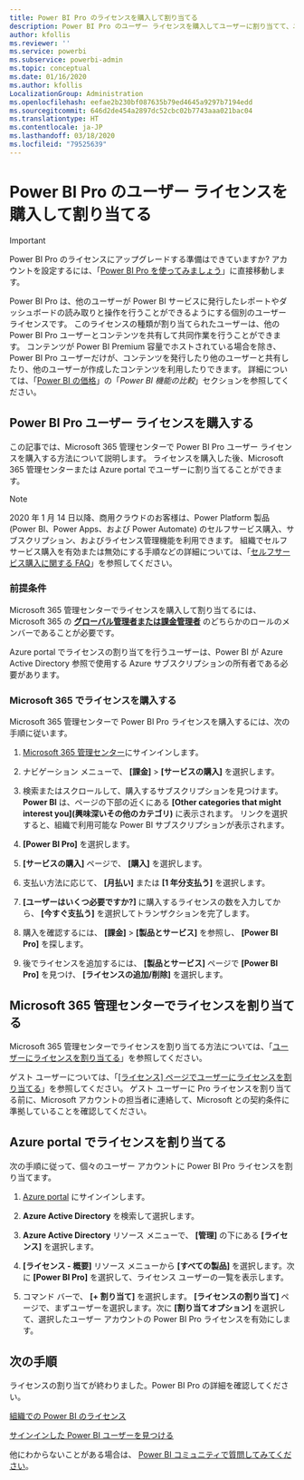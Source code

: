 ```yaml
---
title: Power BI Pro のライセンスを購入して割り当てる
description: Power BI Pro のユーザー ライセンスを購入してユーザーに割り当てて、ユーザーが Power BI サービスのコンテンツにアクセスして他のユーザーと共同作業を行えるようにする方法を説明します。
author: kfollis
ms.reviewer: ''
ms.service: powerbi
ms.subservice: powerbi-admin
ms.topic: conceptual
ms.date: 01/16/2020
ms.author: kfollis
LocalizationGroup: Administration
ms.openlocfilehash: eefae2b230bf087635b79ed4645a9297b7194edd
ms.sourcegitcommit: 646d2de454a2897dc52cbc02b7743aaa021bac04
ms.translationtype: HT
ms.contentlocale: ja-JP
ms.lasthandoff: 03/18/2020
ms.locfileid: "79525639"
---
```

# <a name="purchase-and-assign-power-bi-pro-user-licenses"></a>Power BI Pro のユーザー ライセンスを購入して割り当てる

>[!IMPORTANT]
>Power BI Pro のライセンスにアップグレードする準備はできていますか? アカウントを設定するには、「[Power BI Pro を使ってみましょう](https://go.microsoft.com/fwlink/?LinkId=2106428&clcid=0x409&cmpid=pbidocs-purchasing-power-bi-pro)」に直接移動します。

Power BI Pro は、他のユーザーが Power BI サービスに発行したレポートやダッシュボードの読み取りと操作を行うことができるようにする個別のユーザー ライセンスです。 このライセンスの種類が割り当てられたユーザーは、他の Power BI Pro ユーザーとコンテンツを共有して共同作業を行うことができます。 コンテンツが Power BI Premium 容量でホストされている場合を除き、Power BI Pro ユーザーだけが、コンテンツを発行したり他のユーザーと共有したり、他のユーザーが作成したコンテンツを利用したりできます。 詳細については、「[Power BI の価格](https://powerbi.microsoft.com/pricing/)」の「_Power BI 機能の比較_」セクションを参照してください。

## <a name="purchase-power-bi-pro-user-licenses"></a>Power BI Pro ユーザー ライセンスを購入する

この記事では、Microsoft 365 管理センターで Power BI Pro ユーザー ライセンスを購入する方法について説明します。 ライセンスを購入した後、Microsoft 365 管理センターまたは Azure portal でユーザーに割り当てることができます。

> [!NOTE]
> 2020 年 1 月 14 日以降、商用クラウドのお客様は、Power Platform 製品 (Power BI、Power Apps、および Power Automate) のセルフサービス購入、サブスクリプション、およびライセンス管理機能を利用できます。 組織でセルフサービス購入を有効または無効にする手順などの詳細については、「[セルフサービス購入に関する FAQ](https://docs.microsoft.com/microsoft-365/commerce/subscriptions/self-service-purchase-faq)」を参照してください。

### <a name="prerequisites"></a>前提条件

Microsoft 365 管理センターでライセンスを購入して割り当てるには、Microsoft 365 の **[グローバル管理者または課金管理者](https://support.office.com/article/about-office-365-admin-roles-da585eea-f576-4f55-a1e0-87090b6aaa9d)** のどちらかのロールのメンバーであることが必要です。

Azure portal でライセンスの割り当てを行うユーザーは、Power BI が Azure Active Directory 参照で使用する Azure サブスクリプションの所有者である必要があります。

### <a name="purchase-licenses-in-microsoft-365"></a>Microsoft 365 でライセンスを購入する

Microsoft 365 管理センターで Power BI Pro ライセンスを購入するには、次の手順に従います。

1. [Microsoft 365 管理センター](https://admin.microsoft.com)にサインインします。

2. ナビゲーション メニューで、 **[課金]**  >  **[サービスの購入]** を選択します。

3. 検索またはスクロールして、購入するサブスクリプションを見つけます。 **Power BI** は、ページの下部の近くにある **[Other categories that might interest you]\(興味深いその他のカテゴリ\)** に表示されます。 リンクを選択すると、組織で利用可能な Power BI サブスクリプションが表示されます。

4. **[Power BI Pro]** を選択します。

5. **[サービスの購入]** ページで、 **[購入]** を選択します。

6. 支払い方法に応じて、 **[月払い]** または **[1 年分支払う]** を選択します。

7. **[ユーザーはいくつ必要ですか?]** に購入するライセンスの数を入力してから、 **[今すぐ支払う]** を選択してトランザクションを完了します。

8. 購入を確認するには、 **[課金]**  >  **[製品とサービス]** を参照し、 **[Power BI Pro]** を探します。

9. 後でライセンスを追加するには、 **[製品とサービス]** ページで **[Power BI Pro]** を見つけ、 **[ライセンスの追加/削除]** を選択します。

## <a name="assign-licenses-in-the-microsoft-365-admin-center"></a>Microsoft 365 管理センターでライセンスを割り当てる

Microsoft 365 管理センターでライセンスを割り当てる方法については、「[ユーザーにライセンスを割り当てる](/office365/admin/manage/assign-licenses-to-users)」を参照してください。

ゲスト ユーザーについては、「[[ライセンス] ページでユーザーにライセンスを割り当てる](/office365/admin/manage/assign-licenses-to-users#assign-licenses-to-users-on-the-licenses-page)」を参照してください。 ゲスト ユーザーに Pro ライセンスを割り当てる前に、Microsoft アカウントの担当者に連絡して、Microsoft との契約条件に準拠していることを確認してください。

## <a name="assign-licenses-in-the-azure-portal"></a>Azure portal でライセンスを割り当てる

次の手順に従って、個々のユーザー アカウントに Power BI Pro ライセンスを割り当てます。

1. [Azure portal](https://portal.azure.com/) にサインインします。

2. **Azure Active Directory** を検索して選択します。

3. **Azure Active Directory** リソース メニューで、 **[管理]** の下にある **[ライセンス]** を選択します。

4. **[ライセンス - 概要]** リソース メニューから **[すべての製品]** を選択します。次に **[Power BI Pro]** を選択して、ライセンス ユーザーの一覧を表示します。

5. コマンド バーで、 **[+ 割り当て]** を選択します。 **[ライセンスの割り当て]** ページで、まずユーザーを選択します。次に **[割り当てオプション]** を選択して、選択したユーザー アカウントの Power BI Pro ライセンスを有効にします。

## <a name="next-steps"></a>次の手順

ライセンスの割り当てが終わりました。Power BI Pro の詳細を確認してください。

[組織での Power BI のライセンス](service-admin-licensing-organization.md)

[サインインした Power BI ユーザーを見つける](service-admin-access-usage.md)

他にわからないことがある場合は、 [Power BI コミュニティで質問してみてください](https://community.powerbi.com/)。

